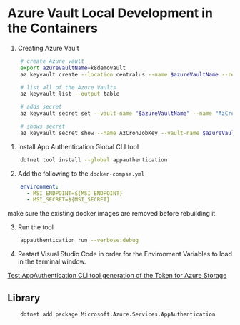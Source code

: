 # Azure Vault Local Development in the Containers

1. Creating Azure Vault

```bash
    # create Azure vault
    export azureVaultName=k8demovault
    az keyvault create --location centralus --name $azureVaultName --resource-group k8-demo

    # list all of the Azure Vaults
    az keyvault list --output table

    # adds secret
    az keyvault secret set --vault-name "$azureVaultName" --name "AzCronJobKey" --value "CronJob Value for the Vault"

    # shows secret
    az keyvault secret show --name AzCronJobKey --vault-name $azureVaultName --output table

```

1. Install App Authentication Global CLI tool

```bash
    dotnet tool install --global appauthentication
```

2. Add the following to the `docker-compse.yml`

```yaml
    environment:
      - MSI_ENDPOINT=${MSI_ENDPOINT}
      - MSI_SECRET=${MSI_SECRET}
```

make sure the existing docker images are removed before rebuilding it.

3. Run the tool

```bash
    appauthentication run --verbose:debug
```

4. Restart Visual Studio Code in order for the Environment Variables to load in the terminal window.

[Test AppAuthentication CLI tool generation of the Token for Azure Storage](http://localhost:5050/oauth2/token?resource=https://storage.azure.com)

## Library

```bash
    dotnet add package Microsoft.Azure.Services.AppAuthentication
```